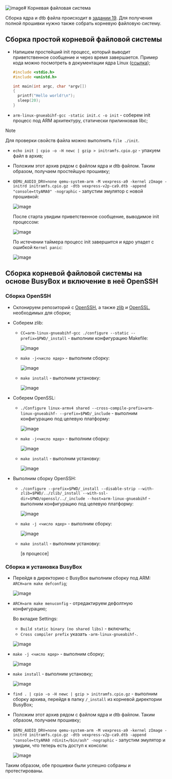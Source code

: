 ![image](https://github.com/user-attachments/assets/977192f9-e5e2-4815-8732-ec6a4fa845e7)# Корневая файловая система

Сборка ядра и dtb файла происходит в [задании 19](https://github.com/EltexEmbeddedC/cross-compilation). Для получения полной прошивки нужно также собрать корневую файловую систему.

## Сборка простой корневой файловой системы

- Напишем простейший init процесс, который выводит приветственное сообщение и через время завершается. Пример кода можно посмотреть в документации ядра Linux ([ссылка](https://github.com/torvalds/linux/blob/master/Documentation/filesystems/ramfs-rootfs-initramfs.rst#contents-of-initramfs));

  ```c
  #include <stdio.h>
  #include <unistd.h>
  
  int main(int argc, char *argv[])
  {
    printf("Hello world!\n");
    sleep(20);
  }
  ```
- `arm-linux-gnueabihf-gcc -static init.c -o init` - соберем init процесс под ARM архитектуру, статически прилинковав libc;

> [!NOTE]
> Для проверки свойств файла можно выполнить `file ./init`.
- `echo init | cpio -o -H newc | gzip > initramfs.cpio.gz` - упакуем файл в архив;
- Положим этот архив рядом с файлом ядра и dtb файлом. Таким образом, получаем простейшую прошивку;
- `QEMU_AUDIO_DRV=none qemu-system-arm -M vexpress-a9 -kernel zImage -initrd initramfs.cpio.gz -dtb vexpress-v2p-ca9.dtb -append "console=ttyAMA0" -nographic` - запустим эмулятор с новой прошивкой:

  ![image](https://github.com/user-attachments/assets/8ba82ae6-9cf5-4b15-88e2-af12f6a6f240)

  После старта увидим приветственное сообщение, выводимое init процессом:
  
  ![image](https://github.com/user-attachments/assets/0f5c7a83-8d9a-4a84-a628-91a28fa76865)

  По истечении таймера процесс init завершится и ядро упадет с ошибкой `Kernel panic`:

  ![image](https://github.com/user-attachments/assets/62a01422-beef-48dc-84c2-92d0298ff648)

## Сборка корневой файловой системы на основе BusyBox и включение в неё OpenSSH

### Сборка OpenSSH

- Склонируем репозиторий с [OpenSSH](https://github.com/openssh/openssh-portable), а также [zlib](https://github.com/madler/zlib) и [OpenSSL](https://github.com/openssl/openssl), необходимых для сборки;
- Соберем zlib:
  - `CC=arm-linux-gnueabihf-gcc ./configure --static --prefix=$PWD/_install` - выполним конфигурацию Makefile:

    ![image](https://github.com/user-attachments/assets/3ed02d45-6931-4a5d-b8e9-c9b4ace9712f)
  - `make -j<число ядер>` - выполним сборку:

    ![image](https://github.com/user-attachments/assets/831ef48b-b1e1-40d9-aafa-baf96d6c15e5)

  - `make install` - выполним установку:

    ![image](https://github.com/user-attachments/assets/0aa1e6c0-4983-4bfc-a03a-68000ed0b932)

- Соберем OpenSSL:
  - `./Configure linux-armv4 shared --cross-compile-prefix=arm-linux-gnueabihf- --prefix=$PWD/_include` - выполним конфигурацию под целевую платформу:

    ![image](https://github.com/user-attachments/assets/b9b50acf-1480-4c39-98f9-867a5c85bdd9)
  - `make -j<число ядер>` - выполним сборку:

    ![image](https://github.com/user-attachments/assets/ab8e3214-78b4-4797-b912-fe6112d126b7)

  - `make install` - выполним установку:
 
    ![image](https://github.com/user-attachments/assets/c5e4ea32-6dae-4de7-865c-3f0dd6682eaa)

- Выполним сборку OpenSSH:

  - `./configure --prefix=$PWD/_install --disable-strip --with-zlib=$PWD/../zlib/_install --with-ssl-dir=$PWD/openssl/../_include --host=arm-linux-gnueabihf` - выполним конфигурацию под целевую платформу:

    ![image](https://github.com/user-attachments/assets/e4ccf106-5ce8-4b45-8bf9-10c7344183aa)
  - `make -j <число ядер>` - выполним сборку:

    ![image](https://github.com/user-attachments/assets/472a4c20-2bf0-4650-8800-2dcfcbd7f383)
  - `make install` - выполним установку:
 
    [в процессе]

### Сборка и установка BusyBox

- Перейдя в директорию с BusyBox выполним сборку под ARM: `ARCH=arm make defconfig`;

  ![image](https://github.com/user-attachments/assets/40ce7d73-9356-4bee-9ffb-2b00e828768e)

- `ARCH=arm make menuconfig` - отредактируем дефолтную конфигурацию;

  Во вкладке Settings:
  - `Build static binary (no shared libs)` - включить;
  - `Cross compiler prefix` указать `-arm-linux-gnueabihf-`.

  ![image](https://github.com/user-attachments/assets/cb3a2b75-368f-4cd6-b2ef-a73ecbd14335)

- `make -j <число ядер>` - выполним сборку;

  ![image](https://github.com/user-attachments/assets/dc61b695-f836-462e-9967-185860e4bf28)

- `make install` - выполним установку;


  ![image](https://github.com/user-attachments/assets/3c70975d-b61f-4e14-bff2-606cf310efff)

- `find . | cpio -o -H newc | gzip > initramfs.cpio.gz` - выполним сборку архива, перейдя в папку `/_install` из корневой директории BusyBox;
- Положим этот архив рядом с файлом ядра и dtb файлом. Таким образом, получаем прошивку;
- `QEMU_AUDIO_DRV=none qemu-system-arm -M vexpress-a9 -kernel zImage -initrd initramfs.cpio.gz -dtb vexpress-v2p-ca9.dtb -append "console=ttyAMA0 rdinit=/bin/ash" -nographic` - запустим эмулятор и увидим, что теперь есть доступ к консоли:

  ![image](https://github.com/user-attachments/assets/a5d33a8c-edab-4e0e-9763-4e06b42d4bbb)

Таким образом, обе прошивки были успешно собраны и протестированы.
